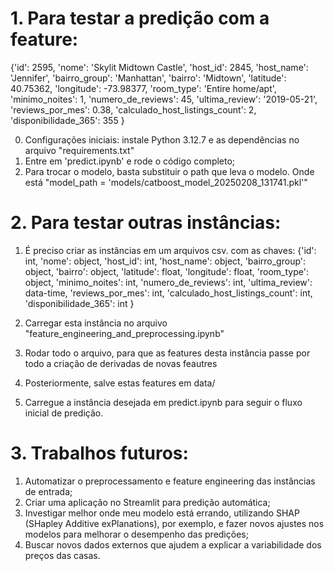 # 1. Para testar a predição com a feature:
{'id': 2595,
 'nome': 'Skylit Midtown Castle',
 'host_id': 2845,
 'host_name': 'Jennifer',
 'bairro_group': 'Manhattan',
 'bairro': 'Midtown',
 'latitude': 40.75362,
 'longitude': -73.98377,
 'room_type': 'Entire home/apt',
 'minimo_noites': 1,
 'numero_de_reviews': 45,
 'ultima_review': '2019-05-21',
 'reviews_por_mes': 0.38,
 'calculado_host_listings_count': 2,
 'disponibilidade_365': 355
 }

0. Configurações iniciais: instale Python 3.12.7 e as dependências no arquivo "requirements.txt"
1. Entre em 'predict.ipynb' e rode o código completo;
2. Para trocar o modelo, basta substituir o path que leva o modelo. Onde está "model_path = 'models/catboost_model_20250208_131741.pkl'"

# 2. Para testar outras instâncias:
1. É preciso criar as instâncias em um arquivos csv. com as chaves:
{'id': int,
 'nome': object,
 'host_id': int,
 'host_name': object,
 'bairro_group': object,
 'bairro': object,
 'latitude': float,
 'longitude': float,
 'room_type': object,
 'minimo_noites': int,
 'numero_de_reviews': int,
 'ultima_review': data-time,
 'reviews_por_mes': int,
 'calculado_host_listings_count': int,
 'disponibilidade_365': int
 }

2. Carregar esta instância no arquivo "feature_engineering_and_preprocessing.ipynb"
3. Rodar todo o arquivo, para que as features desta instância passe por todo a criação de derivadas de novas feautres
4. Posteriormente, salve estas features em data/
5. Carregue a instância desejada em predict.ipynb para seguir o fluxo inicial de predição.

# 3. Trabalhos futuros:
1. Automatizar o preprocessamento e feature engineering das instâncias de entrada;
2. Criar uma aplicação no Streamlit para predição automática;
3. Investigar melhor onde meu modelo está errando, utilizando SHAP (SHapley Additive exPlanations), por exemplo, e fazer novos ajustes nos modelos para melhorar o desempenho das predições;
4. Buscar novos dados externos que ajudem a explicar a variabilidade dos preços das casas.
